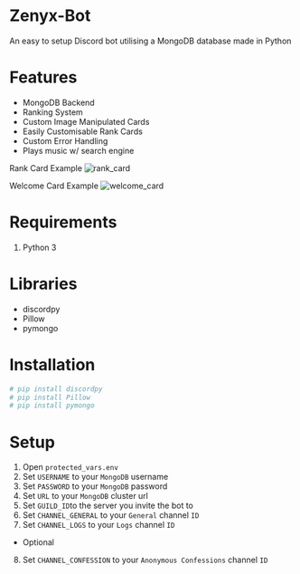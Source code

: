 # Zenyx-Bot
An easy to setup Discord bot utilising a MongoDB database made in Python 

# Features 
- MongoDB Backend 
- Ranking System
- Custom Image Manipulated Cards 
- Easily Customisable Rank Cards 
- Custom Error Handling 
- Plays music w/ search engine 

Rank Card Example
![rank_card](https://cdn.discordapp.com/attachments/665771066085474346/840510892516704296/card_temp-1.png)

Welcome Card Example
![welcome_card](https://cdn.discordapp.com/attachments/665771066085474346/840511453454532648/temp_welcome.png)
# Requirements 
1. Python 3

# Libraries 
- discordpy 
- Pillow 
- pymongo

# Installation 
```py
# pip install discordpy 
# pip install Pillow
# pip install pymongo 
```

# Setup
1. Open `protected_vars.env`
2. Set `USERNAME` to your `MongoDB` username 
3. Set `PASSWORD` to your `MongoDB` password
4. Set `URL` to your `MongoDB` cluster url 
5. Set `GUILD_ID`to the server you invite the bot to 
6. Set `CHANNEL_GENERAL` to your `General` channel `ID`
7. Set `CHANNEL_LOGS` to your `Logs` channel `ID` 
- Optional 
8. Set `CHANNEL_CONFESSION` to your `Anonymous Confessions` channel `ID`





